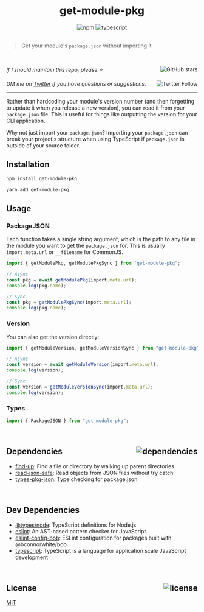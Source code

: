 <div align="center">
  <h1>get-module-pkg</h1>
  <a href="https://npmjs.com/package/get-module-pkg">
    <img alt="npm" src="https://img.shields.io/npm/v/get-module-pkg.svg">
  </a>
  <a href="https://github.com/bconnorwhite/get-module-pkg">
    <img alt="typescript" src="https://img.shields.io/github/languages/top/bconnorwhite/get-module-pkg.svg">
  </a>
</div>

<br />

> Get your module's `package.json` without importing it

<br />

_If I should maintain this repo, please ⭐️_
<img align="right" alt="GitHub stars" src="https://img.shields.io/github/stars/bconnorwhite/get-module-pkg?label=⭐️&style=social">

_DM me on [Twitter](https://twitter.com/bconnorwhite) if you have questions or suggestions._<img align="right" alt="Twitter Follow" src="https://img.shields.io/twitter/follow/bconnorwhite.svg?label=%40bconnorwhite&style=social">

---

Rather than hardcoding your module's version number (and then forgetting to update it when you release a new version), you can read it from your `package.json` file. This is useful for things like outputting the version for your CLI application.

Why not just import your `package.json`? Importing your `package.json` can break your project's structure when using TypeScript if `package.json` is outside of your source folder.

## Installation

```sh
npm install get-module-pkg
```

```sh
yarn add get-module-pkg
```

## Usage

### PackageJSON

Each function takes a single string argument, which is the path to any file in the module you want to get the `package.json` for. This is usually `import.meta.url` or `__filename` for CommonJS.

```ts
import { getModulePkg, getModulePkgSync } from "get-module-pkg";

// Async
const pkg = await getModulePkg(import.meta.url);
console.log(pkg.name);

// Sync
const pkg = getModulePkgSync(import.meta.url);
console.log(pkg.name);
```

### Version
You can also get the version directly:
```ts
import { getModuleVersion, getModuleVersionSync } from "get-module-pkg";

// Async
const version = await getModuleVersion(import.meta.url);
console.log(version);

// Sync
const version = getModuleVersionSync(import.meta.url);
console.log(version);
```

### Types

```ts
import { PackageJSON } from "get-module-pkg";
```

<br />

<h2>Dependencies<img align="right" alt="dependencies" src="https://img.shields.io/hackage-deps/v/get-module-pkg.svg"></h2>

- [find-up](https://npmjs.com/package/find-up): Find a file or directory by walking up parent directories
- [read-json-safe](https://www.npmjs.com/package/read-json-safe): Read objects from JSON files without try catch.
- [types-pkg-json](https://www.npmjs.com/package/types-pkg-json): Type checking for package.json

<br />

<h2>Dev Dependencies</h2>

- [@types/node](https://www.npmjs.com/package/@types/node): TypeScript definitions for Node.js
- [eslint](https://www.npmjs.com/package/eslint): An AST-based pattern checker for JavaScript.
- [eslint-config-bob](https://www.npmjs.com/package/eslint-config-bob): ESLint configuration for packages built with @bconnorwhite/bob
- [typescript](https://www.npmjs.com/package/typescript): TypeScript is a language for application scale JavaScript development

<br />

<h2>License <img align="right" alt="license" src="https://img.shields.io/npm/l/get-module-pkg.svg"></h2>

[MIT](https://opensource.org/licenses/MIT)

